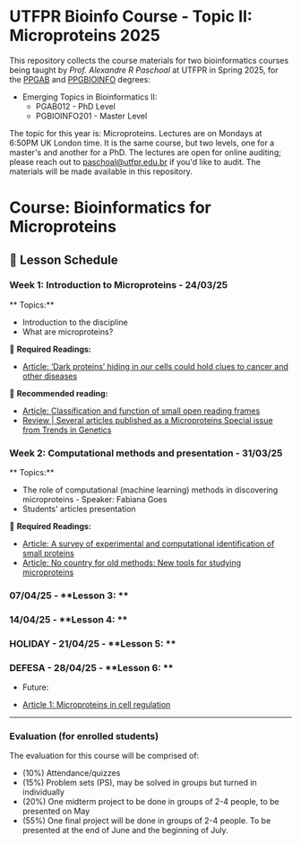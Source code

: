# UTFPR Bioinfo Course - Topic II: Microproteins 2025

This repository collects the course materials for two bioinformatics courses being taught by *Prof. Alexandre R Paschoal* at UTFPR in Spring 2025, for the [PPGAB](https://www.utfpr.edu.br/cursos/programas-de-pos-graduacao/ppgab-cp) and [PPGBIOINFO](https://www.utfpr.edu.br/cursos/programas-de-pos-graduacao/ppgbioinfo-cp) degrees: 

* Emerging Topics in Bioinformatics II:
  * PGAB012 - PhD Level
  * PGBIOINFO201 - Master Level 

The topic for this year is: Microproteins.
Lectures are on Mondays at 6:50PM UK London time.
It is the same course, but two levels, one for a master's and another for a PhD. The lectures are open for online auditing; please reach out to paschoal@utfpr.edu.br if you'd like to audit. The materials will be made available in this repository.

# Course: Bioinformatics for Microproteins  
## 📅 Lesson Schedule  

### **Week 1: Introduction to Microproteins - 24/03/25**  
** Topics:**  
- Introduction to the discipline
- What are microproteins?  

📄 **Required Readings:**  
- [Article: ‘Dark proteins’ hiding in our cells could hold clues to cancer and other diseases](https://www.nature.com/articles/d41586-025-00217-w)

📄 **Recommended reading:**
- [Article: Classification and function of small open reading frames](https://www.nature.com/articles/nrm.2017.58)
- [Review | Several articles published as a Microproteins Special issue from Trends in Genetics](https://www.sciencedirect.com/journal/trends-in-genetics/vol/41/issue/2)

### **Week 2: Computational methods and presentation - 31/03/25**  
** Topics:**  
- The role of computational (machine learning) methods in discovering microproteins - Speaker: Fabiana Goes 
- Students' articles presentation

📄 **Required Readings:**  
- [Article: A survey of experimental and computational identification of small proteins](https://doi.org/10.1093/bib/bbae345)
- [Article: No country for old methods: New tools for studying microproteins](https://doi.org/10.1016/j.isci.2024.108972)
  
### 07/04/25 - **Lesson 3: **  
### 14/04/25 - **Lesson 4: **  
### HOLIDAY - 21/04/25 - **Lesson 5: **  
### DEFESA - 28/04/25 - **Lesson 6: **  



* Future:
- [Article 1: Microproteins in cell regulation](https://doi.org/10.1016/j.cell.2023.09.001)  

---
### Evaluation (for enrolled students)
The evaluation for this course will be comprised of:

* (10%) Attendance/quizzes
* (15%) Problem sets (PS), may be solved in groups but turned in individually
* (20%) One midterm project to be done in groups of 2-4 people, to be presented on May
* (55%) One final project will be done in groups of 2-4 people. To be presented at the end of June and the beginning of July.

